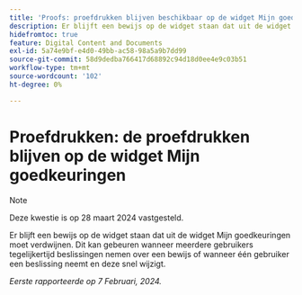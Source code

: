 ```yaml
---
title: 'Proofs: proefdrukken blijven beschikbaar op de widget Mijn goedkeuringen'
description: Er blijft een bewijs op de widget staan dat uit de widget Mijn goedkeuringen moet verdwijnen. Dit kan gebeuren wanneer meerdere gebruikers tegelijkertijd beslissingen nemen over een bewijs of wanneer één gebruiker een beslissing neemt en deze snel wijzigt.
hidefromtoc: true
feature: Digital Content and Documents
exl-id: 5a74e9bf-e4d0-49bb-ac58-98a5a9b7dd99
source-git-commit: 58d9dedba766417d68892c94d18d0ee4e9c03b51
workflow-type: tm+mt
source-wordcount: '102'
ht-degree: 0%

---
```


# Proefdrukken: de proefdrukken blijven op de widget Mijn goedkeuringen

>[!NOTE]
>
>Deze kwestie is op 28 maart 2024 vastgesteld.

Er blijft een bewijs op de widget staan dat uit de widget Mijn goedkeuringen moet verdwijnen. Dit kan gebeuren wanneer meerdere gebruikers tegelijkertijd beslissingen nemen over een bewijs of wanneer één gebruiker een beslissing neemt en deze snel wijzigt.

_Eerste rapporteerde op 7 Februari, 2024._
